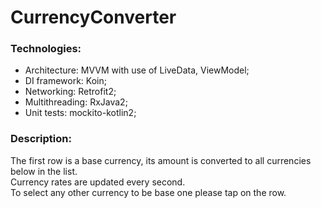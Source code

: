 # CurrencyConverter

### Technologies:
- Architecture: MVVM with use of LiveData, ViewModel;
- DI framework: Koin;
- Networking: Retrofit2;
- Multithreading: RxJava2;
- Unit tests: mockito-kotlin2;

### Description:
The first row is a base currency, its amount is converted to all currencies below in the list.\
Currency rates are updated every second.\
To select any other currency to be base one please tap on the row.
